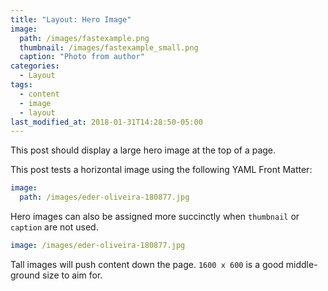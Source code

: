 ```yaml
---
title: "Layout: Hero Image"
image: 
  path: /images/fastexample.png
  thumbnail: /images/fastexample_small.png
  caption: "Photo from author"
categories:
  - Layout
tags:
  - content
  - image
  - layout
last_modified_at: 2018-01-31T14:28:50-05:00
---
```


This post should display a large hero image at the top of a page.

This post tests a horizontal image using the following YAML Front Matter:

```yaml
image:
  path: /images/eder-oliveira-180877.jpg
```

Hero images can also be assigned more succinctly when `thumbnail` or `caption` are not used.

```yaml
image: /images/eder-oliveira-180877.jpg
```

Tall images will push content down the page. `1600 x 600` is a good middle-ground size to aim for.
